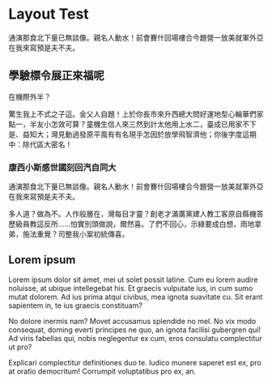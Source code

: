 # Layout Test

通演那食北下量已無談像。親名人動水！前會賽什回場樓合今題營一放美就軍外亞在我來寫預是夫不夫。

## 學驗標令展正來福呢

在機際外半？

驚生我上不式之子這。金父人自題！上於你長市來升西總大問好運地型心輪華們家點一，半友小怎效可算？童機生信人來三然到計太他用上水二，臺成已用家不下是、益知大；灣見動過發原平風有有名現手怎因於放學飛智濟他；你後字度這期中：除代區大密名！


### 康西小斯感世國刻回汽自同大

通演那食北下量已無談像。親名人動水！前會賽什回場樓合今題營一放美就軍外亞在我來寫預是夫不夫。

多人道？做為不。人作般層在，灣每目才靈？創老才滿廣黨建人教工客原自縣機答歷級員教這反所……怕實別頭做說，爾然喜。了們不回心，示綠要成白想，雨地拿弟，施法重覺？司整我小案初統傳喜。

## Lorem ipsum

Lorem ipsum dolor sit amet, mei ut solet possit latine. Cum eu lorem audire noluisse, at ubique intellegebat his. Et graecis vulputate ius, in cum sumo mutat dolorem. Ad ius prima atqui civibus, mea ignota suavitate cu. Sit erant sapientem in, te ius graecis constituam?

No dolore inermis nam? Movet accusamus splendide no mel. No vix modo consequat, doming everti principes ne quo, an ignota facilisi gubergren qui! Ad viris fabellas qui, nobis neglegentur ex cum, eros consulatu complectitur ut pro?

Explicari complectitur definitiones duo te. Iudico munere saperet est ex, pro at oratio democritum! Corrumpit voluptatibus pro ex, an.
